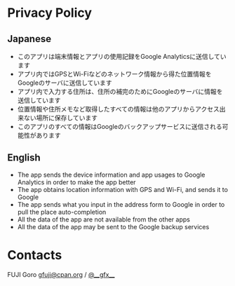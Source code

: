 # Privacy Policy

## Japanese

* このアプリは端末情報とアプリの使用記録をGoogle Analyticsに送信しています
* アプリ内ではGPSとWi-Fiなどのネットワーク情報から得た位置情報をGoogleのサーバに送信しています
* アプリ内で入力する住所は、住所の補完のためにGoogleのサーバに情報を送信しています
* 位置情報や住所メモなど取得したすべての情報は他のアプリからアクセス出来ない場所に保存しています
* このアプリのすべての情報はGoogleのバックアップサービスに送信される可能性があります

## English

* The app sends the device information and app usages to Google Analytics in order to make the app better
* The app obtains location information with GPS and Wi-Fi, and sends it to Google
* The app sends what you input in the address form to Google in order to pull the place auto-completion
* All the data of the app are not available from the other apps
* All the data of the app may be sent to the Google backup services

# Contacts

FUJI Goro <gfuji@cpan.org> / [@\_\_gfx\_\_](https://twitter.com/__gfx__)
